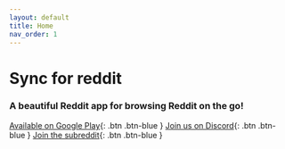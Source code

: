 ```yaml
---
layout: default
title: Home
nav_order: 1
---
```


# Sync for reddit

### A beautiful Reddit app for browsing Reddit on the go!


[Available on Google Play](https://play.google.com/store/apps/details?id=com.laurencedawson.reddit_sync){: .btn .btn-blue } [Join us on Discord](https://discord.gg/Se8BaAm5Vp){: .btn .btn-blue } [Join the subreddit](https://www.reddit.com/r/redditsync/){: .btn .btn-blue }